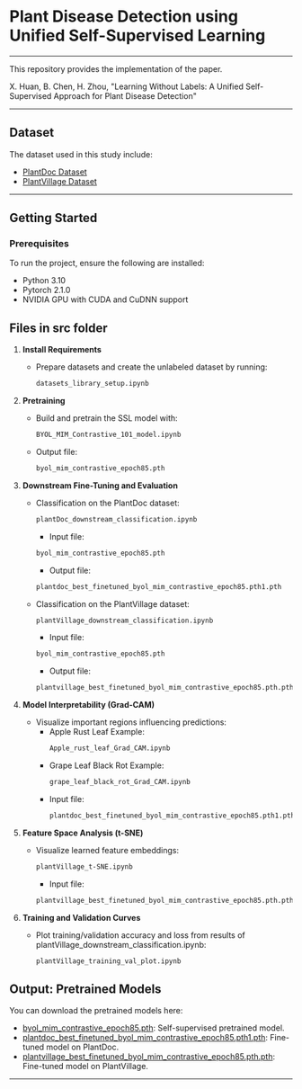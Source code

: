 # Plant Disease Detection using Unified Self-Supervised Learning
---
This repository provides the implementation of the paper.

X. Huan, B. Chen, H. Zhou, "Learning Without Labels: A Unified Self-Supervised Approach for Plant Disease Detection" 

---
## Dataset
The dataset used in this study include:
- [PlantDoc Dataset](https://github.com/pratikkayal/PlantDoc-Dataset)
- [PlantVillage Dataset](https://github.com/spMohanty/PlantVillage-Dataset)
---       
## Getting Started
### Prerequisites
To run the project, ensure the following are installed:
- Python 3.10   
- Pytorch 2.1.0
- NVIDIA GPU with CUDA and CuDNN support


## Files in src folder

1. **Install Requirements**
   - Prepare datasets and create the unlabeled dataset by running:
     ```bash
     datasets_library_setup.ipynb
     ```
2. **Pretraining**
   - Build and pretrain the SSL model with:
     ```bash
     BYOL_MIM_Contrastive_101_model.ipynb
     ```
   - Output file:
     ```bash
     byol_mim_contrastive_epoch85.pth
     ```
3. **Downstream Fine-Tuning and Evaluation**
   - Classification on the PlantDoc dataset:
     ```bash
     plantDoc_downstream_classification.ipynb
     ```
     - Input file:
     ```bash
     byol_mim_contrastive_epoch85.pth
     ```
     - Output file:
     ```bash
     plantdoc_best_finetuned_byol_mim_contrastive_epoch85.pth1.pth
     ```
   - Classification on the PlantVillage dataset:
     ```bash
     plantVillage_downstream_classification.ipynb
     ```
     - Input file:
     ```bash
     byol_mim_contrastive_epoch85.pth
     ```
     - Output file:
     ```bash
     plantvillage_best_finetuned_byol_mim_contrastive_epoch85.pth.pth
     ```
4. **Model Interpretability (Grad-CAM)**
   - Visualize important regions influencing predictions:
     - Apple Rust Leaf Example:
       ```bash
       Apple_rust_leaf_Grad_CAM.ipynb
       ```
     - Grape Leaf Black Rot Example:
       ```bash
       grape_leaf_black_rot_Grad_CAM.ipynb
       ```
     - Input file:
       ```bash
       plantdoc_best_finetuned_byol_mim_contrastive_epoch85.pth1.pth
       ```

5. **Feature Space Analysis (t-SNE)**
   - Visualize learned feature embeddings:
     ```bash
     plantVillage_t-SNE.ipynb
     ```
     - Input file:
     ```bash
     plantvillage_best_finetuned_byol_mim_contrastive_epoch85.pth.pth
     ```
6. **Training and Validation Curves**
   - Plot training/validation accuracy and loss from results of plantVillage_downstream_classification.ipynb:
     ```bash
     plantVillage_training_val_plot.ipynb
     ```
## Output: Pretrained Models
You can download the pretrained models here:

- [byol_mim_contrastive_epoch85.pth](https://drive.google.com/file/d/1VubUCwEF2W9CgI_2SKQloLtDzkrfwSVC/view?usp=sharing): Self-supervised pretrained model.
- [plantdoc_best_finetuned_byol_mim_contrastive_epoch85.pth1.pth](https://drive.google.com/file/d/1LiMHRE4pDQ9-pbMNlwHE9YiuokctUNDn/view?usp=sharing): Fine-tuned model on PlantDoc.
- [plantvillage_best_finetuned_byol_mim_contrastive_epoch85.pth.pth](https://drive.google.com/file/d/1diQCL78KXzptXAlKZjXcF7GFH1KEu7R2/view?usp=sharing): Fine-tuned model on PlantVillage.
---

